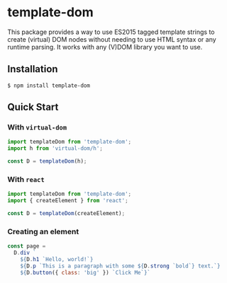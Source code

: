 # template-dom

This package provides a way to use ES2015 tagged template strings to create (virtual) DOM nodes without needing to use HTML syntax or any runtime parsing. It works with any (V)DOM library you want to use.

## Installation

```
$ npm install template-dom
```

## Quick Start

### With `virtual-dom`

```js
import templateDom from 'template-dom';
import h from 'virtual-dom/h';

const D = templateDom(h);
```

### With `react`

```js
import templateDom from 'template-dom';
import { createElement } from 'react';

const D = templateDom(createElement);
```

### Creating an element

```js
const page =
  D.div `
    ${D.h1 `Hello, world!`}
    ${D.p `This is a paragraph with some ${D.strong `bold`} text.`}
    ${D.button({ class: 'big' }) `Click Me`}`
```
